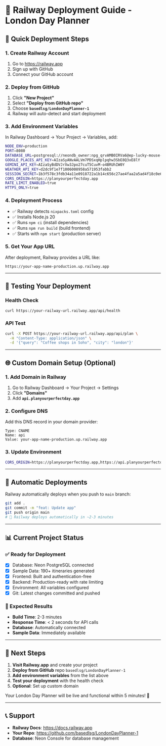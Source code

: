 # 🚂 Railway Deployment Guide - London Day Planner

## 🚀 **Quick Deployment Steps**

### **1. Create Railway Account**
1. Go to https://railway.app
2. Sign up with GitHub
3. Connect your GitHub account

### **2. Deploy from GitHub**
1. Click **"New Project"**
2. Select **"Deploy from GitHub repo"**
3. Choose **`basedlsg/LondonDayPlanner-1`**
4. Railway will auto-detect and start deployment

### **3. Add Environment Variables**
In Railway Dashboard → Your Project → Variables, add:

```bash
NODE_ENV=production
PORT=8080
DATABASE_URL=postgresql://neondb_owner:npg_qrvAMB0IRVa6@ep-lucky-mouse-a8ezvazt.eastus2.azure.neon.tech/neondb?sslmode=require
GOOGLE_PLACES_API_KEY=AIzaSyANvAALVm7PDSxqHplpqhw3SbE8Q3xE8lY
GEMINI_API_KEY=AIzaSyBdDVJrXw3Jpo27cuT5CuvM-o4BRUhIW0Y
WEATHER_API_KEY=d2dc9f1e7f1006008958a571953fabb2
SESSION_SECRET=1b3f578c3fdb34a11e0918722a1b14c656c27ae4faa2a5ad4f18c0e665042068
CORS_ORIGIN=https://planyourperfectday.app
RATE_LIMIT_ENABLED=true
HTTPS_ONLY=true
```

### **4. Deployment Process**
- ✅ Railway detects `nixpacks.toml` config
- ✅ Installs Node.js 20
- ✅ Runs `npm ci` (install dependencies)
- ✅ Runs `npm run build` (build frontend)
- ✅ Starts with `npm start` (production server)

### **5. Get Your App URL**
After deployment, Railway provides a URL like:
```
https://your-app-name-production.up.railway.app
```

---

## 🧪 **Testing Your Deployment**

### **Health Check**
```bash
curl https://your-railway-url.railway.app/api/health
```

### **API Test**
```bash
curl -X POST https://your-railway-url.railway.app/api/plan \
  -H "Content-Type: application/json" \
  -d '{"query": "Coffee shops in Soho", "city": "london"}'
```

---

## 🌐 **Custom Domain Setup (Optional)**

### **1. Add Domain in Railway**
1. Go to Railway Dashboard → Your Project → Settings
2. Click **"Domains"**
3. Add **`api.planyourperfectday.app`**

### **2. Configure DNS**
Add this DNS record in your domain provider:
```dns
Type: CNAME
Name: api
Value: your-app-name-production.up.railway.app
```

### **3. Update Environment**
```bash
CORS_ORIGIN=https://planyourperfectday.app,https://api.planyourperfectday.app
```

---

## 🔄 **Automatic Deployments**

Railway automatically deploys when you push to `main` branch:

```bash
git add .
git commit -m "feat: Update app"
git push origin main
# 🚂 Railway deploys automatically in ~2-3 minutes
```

---

## 📊 **Current Project Status**

### **✅ Ready for Deployment**
- [x] Database: Neon PostgreSQL connected
- [x] Sample Data: 190+ itineraries generated
- [x] Frontend: Built and authentication-free
- [x] Backend: Production-ready with rate limiting
- [x] Environment: All variables configured
- [x] Git: Latest changes committed and pushed

### **🚀 Expected Results**
- **Build Time**: 2-3 minutes
- **Response Time**: < 2 seconds for API calls
- **Database**: Automatically connected
- **Sample Data**: Immediately available

---

## 🎯 **Next Steps**

1. **Visit Railway.app** and create your project
2. **Deploy from GitHub** repo `basedlsg/LondonDayPlanner-1`
3. **Add environment variables** from the list above
4. **Test your deployment** with the health check
5. **Optional**: Set up custom domain

Your London Day Planner will be live and functional within 5 minutes! 🎉

---

## 📞 **Support**

- **Railway Docs**: https://docs.railway.app
- **Your Repo**: https://github.com/basedlsg/LondonDayPlanner-1
- **Database**: Neon Console for database management